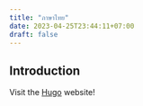 ```yaml
---
title: "ภาษาไทย"
date: 2023-04-25T23:44:11+07:00
draft: false
---
```


## Introduction

Visit the [Hugo](https://gohugo.io) website!